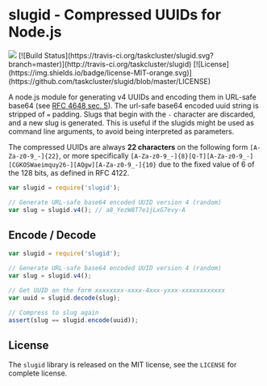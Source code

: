 slugid - Compressed UUIDs for Node.js 
=====================================
<img src="https://tools.taskcluster.net/lib/assets/taskcluster-120.png" />
[![Build Status](https://travis-ci.org/taskcluster/slugid.svg?branch=master)](http://travis-ci.org/taskcluster/slugid)
[![License](https://img.shields.io/badge/license-MIT-orange.svg)](https://github.com/taskcluster/slugid/blob/master/LICENSE)

A node.js module for generating v4 UUIDs and encoding them in URL-safe base64
(see [RFC 4648 sec. 5](http://tools.ietf.org/html/rfc4648#section-5)). The
url-safe base64 encoded uuid string is stripped of `=` padding. Slugs that
begin with the `-` character are discarded, and a new slug is generated.  This
is useful if the slugids might be used as command line arguments, to avoid
being interpreted as parameters.

The compressed UUIDs are always **22 characters** on the following form
`[A-Za-z0-9_-]{22}`, or more specifically
`[A-Za-z0-9_-]{8}[Q-T][A-Za-z0-9_-][CGKOSWaeimquy26-][AQgw][A-Za-z0-9_-]{10}`
due to the fixed value of 6 of the 128 bits, as defined in RFC 4122.

```js
var slugid = require('slugid');

// Generate URL-safe base64 encoded UUID version 4 (random)
var slug = slugid.v4(); // a8_YezW8T7e1jLxG7evy-A
```

Encode / Decode
---------------
```js
var slugid = require('slugid');

// Generate URL-safe base64 encoded UUID version 4 (random)
var slug = slugid.v4();

// Get UUID on the form xxxxxxxx-xxxx-4xxx-yxxx-xxxxxxxxxxxx
var uuid = slugid.decode(slug);

// Compress to slug again
assert(slug == slugid.encode(uuid));
```

License
-------
The `slugid` library is released on the MIT license, see the `LICENSE` for
complete license.
